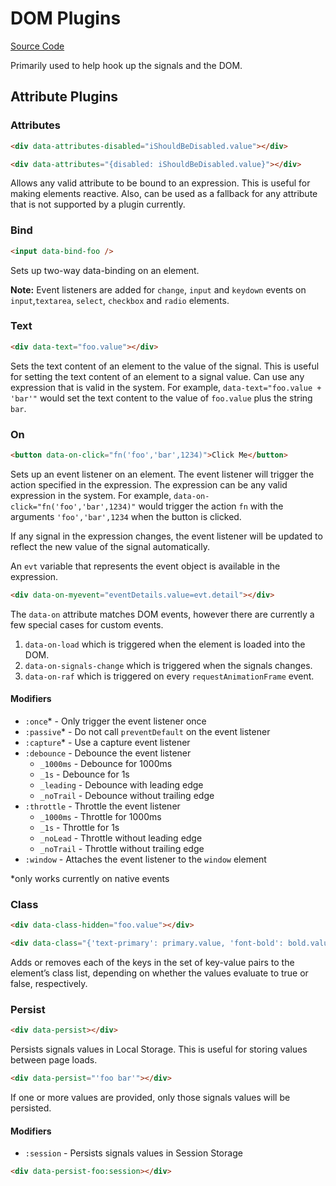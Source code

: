 # DOM Plugins

[Source Code](https://github.com/starfederation/datastar/blob/main/library/src/plugins/official/dom)

Primarily used to help hook up the signals and the DOM.

## Attribute Plugins

### Attributes

```html
<div data-attributes-disabled="iShouldBeDisabled.value"></div>
```

```html
<div data-attributes="{disabled: iShouldBeDisabled.value}"></div>
```

Allows any valid attribute to be bound to an expression. This is useful for making elements reactive. Also, can be used as a fallback for any attribute that is not supported by a plugin currently.

### Bind

```html
<input data-bind-foo />
```

Sets up two-way data-binding on an element.

**Note:** Event listeners are added for `change`, `input` and `keydown` events on `input`,`textarea`, `select`, `checkbox` and `radio` elements.

### Text

```html
<div data-text="foo.value"></div>
```

Sets the text content of an element to the value of the signal. This is useful for setting the text content of an element to a signal value. Can use any expression that is valid in the system. For example, `data-text="foo.value + 'bar'"` would set the text content to the value of `foo.value` plus the string `bar`.

### On

```html
<button data-on-click="fn('foo','bar',1234)">Click Me</button>
```

Sets up an event listener on an element. The event listener will trigger the action specified in the expression. The expression can be any valid expression in the system. For example, `data-on-click="fn('foo','bar',1234)"` would trigger the action `fn` with the arguments `'foo','bar',1234` when the button is clicked.

If any signal in the expression changes, the event listener will be updated to reflect the new value of the signal automatically.

An `evt` variable that represents the event object is available in the expression.

```html
<div data-on-myevent="eventDetails.value=evt.detail"></div>
```

The `data-on` attribute matches DOM events, however there are currently a few special cases for custom events.

1.  `data-on-load` which is triggered when the element is loaded into the DOM.
2.  `data-on-signals-change` which is triggered when the signals changes.
3.  `data-on-raf` which is triggered on every `requestAnimationFrame` event.

#### Modifiers

- `:once`\* - Only trigger the event listener once
- `:passive`\* - Do not call `preventDefault` on the event listener
- `:capture`\* - Use a capture event listener
- `:debounce` - Debounce the event listener
  - `_1000ms` - Debounce for 1000ms
  - `_1s` - Debounce for 1s
  - `_leading` - Debounce with leading edge
  - `_noTrail` - Debounce without trailing edge
- `:throttle` - Throttle the event listener
  - `_1000ms` - Throttle for 1000ms
  - `_1s` - Throttle for 1s
  - `_noLead` - Throttle without leading edge
  - `_noTrail` - Throttle without trailing edge
- `:window` - Attaches the event listener to the `window` element

\*only works currently on native events

### Class

```html
<div data-class-hidden="foo.value"></div>
```

```html
<div data-class="{'text-primary': primary.value, 'font-bold': bold.value}"></div>
```

Adds or removes each of the keys in the set of key-value pairs to the element’s class list, depending on whether the values evaluate to true or false, respectively.

### Persist

```html
<div data-persist></div>
```

Persists signals values in Local Storage. This is useful for storing values between page loads.

```html
<div data-persist="'foo bar'"></div>
```

If one or more values are provided, only those signals values will be persisted.

#### Modifiers

- `:session` - Persists signals values in Session Storage

```html
<div data-persist-foo:session></div>
```
